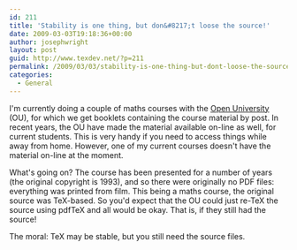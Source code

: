 ```yaml
---
id: 211
title: 'Stability is one thing, but don&#8217;t loose the source!'
date: 2009-03-03T19:18:36+00:00
author: josephwright
layout: post
guid: http://www.texdev.net/?p=211
permalink: /2009/03/03/stability-is-one-thing-but-dont-loose-the-source/
categories:
  - General
---
```

I'm currently doing a couple of maths courses with the <a title="Open University" href="http://www.open.ac.uk/">Open University</a> (OU), for which we get booklets containing the course material by post. In recent years, the OU have made the material available on-line as well, for current students.  This is very handy if you need to access things while away from home. However, one of my current courses doesn't have the material on-line at the moment.

What's going on? The course has been presented for a number of years (the original copyright is 1993), and so there were originally no PDF files: everything was printed from film. This being a maths course, the original source was TeX-based. So you'd expect that the OU could just re-TeX the source using pdfTeX and all would be okay. That is, if they still had the source!

The moral: TeX may be stable, but you still need the source files.
